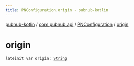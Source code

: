 ```yaml
---
title: PNConfiguration.origin - pubnub-kotlin
---
```


[pubnub-kotlin](../../index.html) / [com.pubnub.api](../index.html) / [PNConfiguration](index.html) / [origin](./origin.html)

# origin

`lateinit var origin: `[`String`](https://kotlinlang.org/api/latest/jvm/stdlib/kotlin/-string/index.html)